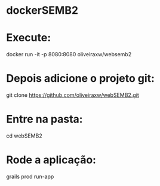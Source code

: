 ﻿# dockerSEMB2

# Execute:
docker run -it -p 8080:8080 oliveiraxw/websemb2

# Depois adicione o projeto git:
git clone https://github.com/oliveiraxw/webSEMB2.git

# Entre na pasta:
cd webSEMB2

# Rode a aplicação:
grails prod run-app
